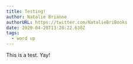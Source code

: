 ```yaml
---
title: Testing!
author: Natalie Brianne
authorURL: https://twitter.com/NatalieBriBooks
date: 2020-04-28T13:28:22.630Z
tags:
  - word up
---
```

This is a test. Yay!